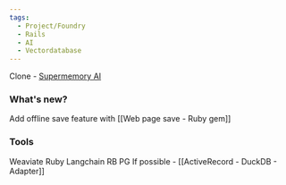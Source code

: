 ```yaml
---
tags:
  - Project/Foundry
  - Rails
  - AI
  - Vectordatabase
---
```

Clone - [Supermemory AI](https://github.com/supermemoryai/supermemory)

### What's new?
Add offline save feature with [[Web page save - Ruby gem]]

### Tools
Weaviate Ruby
Langchain RB
PG
If possible - [[ActiveRecord - DuckDB - Adapter]]